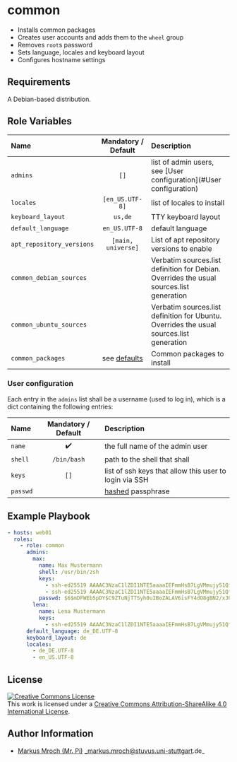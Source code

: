 # common

- Installs common packages
- Creates user accounts and adds them to the `wheel` group
- Removes `root`s password
- Sets language, locales and keyboard layout
- Configures hostname settings

## Requirements

A Debian-based distribution.

## Role Variables

| Name                      |        Mandatory / Default        | Description                                                                              |
|:--------------------------|:---------------------------------:|:-----------------------------------------------------------------------------------------|
| `admins`                  |                `[]`               | list of admin users, see [User configuration](#User configuration)                       |
| `locales`                 |          `[en_US.UTF-8]`          | list of locales to install                                                               |
| `keyboard_layout`         |              `us,de`              | TTY keyboard layout                                                                      |
| `default_language`        |           `en_US.UTF-8`           | default language                                                                         |
| `apt_repository_versions` |         `[main, universe]`        | List of apt repository versions to enable                                                |
| `common_debian_sources`   |                                   | Verbatim sources.list definition for Debian. Overrides the usual sources.list generation |
| `common_ubuntu_sources`   |                                   | Verbatim sources.list definition for Ubuntu. Overrides the usual sources.list generation |
| `common_packages`         | see [defaults](defaults/main.yml) | Common packages to install                                                               |

### User configuration

Each entry in the `admins` list shall be a username (used to log in), which is a dict containing the following entries:

| Name     | Mandatory / Default | Description                                                                                                           |
|:---------|:-------------------:|:----------------------------------------------------------------------------------------------------------------------|
| `name`   |  :heavy_check_mark: | the full name of the admin user                                                                                       |
| `shell`  |     `/bin/bash`     | path to the shell that shall                                                                                          |
| `keys`   |         `[]`        | list of ssh keys that allow this user to login via SSH                                                                |
| `passwd` |                     | [hashed](http://docs.ansible.com/ansible/faq.html#how-do-i-generate-crypted-passwords-for-the-user-module) passphrase |

## Example Playbook

```yml
- hosts: web01
  roles:
    - role: common
      admins:
        max:
          name: Max Mustermann
          shell: /usr/bin/zsh
          keys:
            - ssh-ed25519 AAAAC3NzaC1lZDI1NTE5aaaaIEFmmHsB7LgVMmujy51QfoSS9hnN7GMEm+Mkcg1YVJnn max123
            - ssh-ed25519 AAAAC3NzaC1lZDI1NTE5aaaaIEFmmHsB7LgVMmujy51QfoSS9hnN7GMEm+Mkcg1YVJnn max321
          passwd: $6$mDFWEb5pDY$C9ZTuNjTTSyh0uIBoZALAV6isFY4dO8gBN2/xJ0yX2rejvr2wKp/wMmHwvoC.gD8NaeozxjhWvNHp3rJEJdJj1
        lena:
          name: Lena Mustermann
          keys:
            - ssh-ed25519 AAAAC3NzaC1lZDI1NTE5aaaaIEFmmHsB7LgVMmujy51QfoSS9hnN7GMEm+Mkcg1YVJnn max123
      default_language: de_DE.UTF-8
      keyboard_layout: de
      locales:
        - de_DE.UTF-8
        - en_US.UTF-8
```

## License

<a rel="license" href="http://creativecommons.org/licenses/by-sa/4.0/"><img alt="Creative Commons License" style="border-width:0" src="https://i.creativecommons.org/l/by-sa/4.0/80x15.png" /></a><br />This work is licensed under a <a rel="license" href="http://creativecommons.org/licenses/by-sa/4.0/">Creative Commons Attribution-ShareAlike 4.0 International License</a>.

## Author Information
* [Markus Mroch (Mr. Pi)](https://github.com/Mr-Pi) _markus.mroch@stuvus.uni-stuttgart.de_
